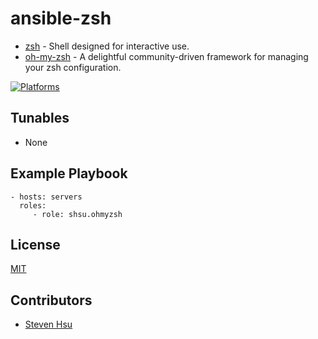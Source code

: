 # ansible-zsh

* [zsh](http://www.zsh.org) - Shell designed for interactive use.
* [oh-my-zsh](https://github.com/robbyrussell/oh-my-zsh) - A delightful community-driven framework for managing your zsh configuration.

[![Platforms](http://img.shields.io/badge/platforms-ubuntu-lightgrey.svg?style=flat)](#)

Tunables
--------
* None

Example Playbook
----------------
    - hosts: servers
      roles:
         - role: shsu.ohmyzsh

License
-------
[MIT](https://tldrlegal.com/license/mit-license)

Contributors
------------
* [Steven Hsu](https://www.stevenhsu.ca)
